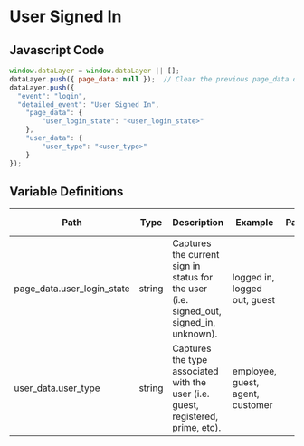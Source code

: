 # User Signed In

### 

## Javascript Code
```js
window.dataLayer = window.dataLayer || [];
dataLayer.push({ page_data: null });  // Clear the previous page_data object.
dataLayer.push({
  "event": "login",
  "detailed_event": "User Signed In",
    "page_data": {
        "user_login_state": "<user_login_state>"
    },
    "user_data": {
        "user_type": "<user_type>"
    }
});
```

## Variable Definitions

|Path|Type|Description|Example|Pattern|Min Length|Max Length|Minimum|Maximum|Multiple Of|
| --- | --- | --- | --- | --- | --- | --- | --- | --- | --- |
|page_data.user_login_state|string|Captures the current sign in status for the user \(i.e. signed\_out, signed\_in, unknown\).|logged in, logged out, guest|||||||
|user_data.user_type|string|Captures the type associated with the user \(i.e. guest, registered, prime, etc\).|employee, guest, agent, customer|||||||




